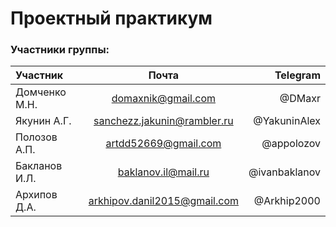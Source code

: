# Проектный практикум

### Участники группы:

| Участник      |            Почта               |                  Telegram |
|:--------------|:------------------------------:|--------------------------:|
| Домченко М.Н. |     domaxnik@gmail.com         |                    @DMaxr |
| Якунин А.Г.   |    sanchezz.jakunin@rambler.ru |              @YakuninAlex |
| Полозов А.П.  |       artdd52669@gmail.com     |                @appolozov |
| Бакланов И.Л. |        baklanov.il@mail.ru     |             @ivanbaklanov |
| Архипов Д.А.  | arkhipov.danil2015@gmail.com   |               @Arkhip2000 |
